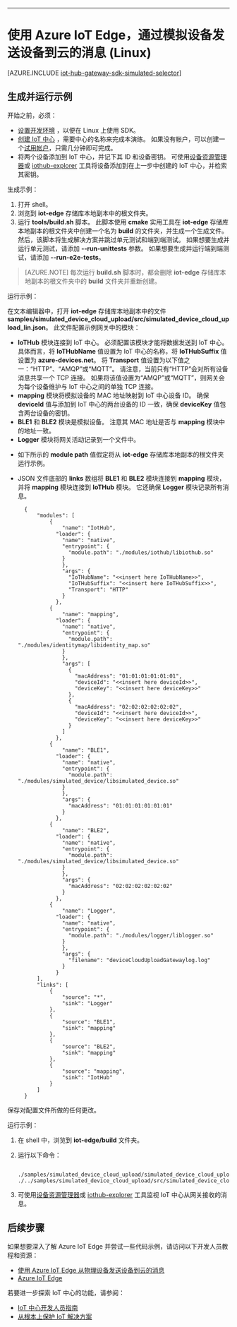 <properties
    pageTitle="使用 Azure IoT Edge 模拟设备 (Linux) | Azure"
    description="如何在 Linux 上使用 Azure IoT Edge 创建模拟设备，从而通过网关将遥测数据发送到 IoT 中心。"
    services="iot-hub"
    documentationcenter=""
    author="chipalost"
    manager="timlt"
    editor="" />
<tags
    ms.assetid="11e7bf28-ee3d-48d6-a386-eb506c7a31cf"
    ms.service="iot-hub"
    ms.devlang="cpp"
    ms.topic="article"
    ms.tgt_pltfrm="na"
    ms.workload="na"
    ms.date="02/08/2017"
    wacn.date="03/10/2017"
    ms.author="v-yiso" />

---
# <a name="use-azure-iot-edge-to-send-device-to-cloud-messages-with-a-simulated-device-linux"></a>使用 Azure IoT Edge，通过模拟设备发送设备到云的消息 (Linux)
[AZURE.INCLUDE [iot-hub-gateway-sdk-simulated-selector](../../includes/iot-hub-gateway-sdk-simulated-selector.md)]

## <a name="build-and-run-the-sample"></a>生成并运行示例

开始之前，必须：

* [设置开发环境][lnk-setupdevbox] ，以便在 Linux 上使用 SDK。
* [创建 IoT 中心][lnk-create-hub] ，需要中心的名称来完成本演练。 如果没有帐户，可以创建一个[试用帐户][lnk-free-trial]，只需几分钟即可完成。
* 将两个设备添加到 IoT 中心，并记下其 ID 和设备密钥。 可使用[设备资源管理器][lnk-device-explorer]或 [iothub-explorer][lnk-iothub-explorer] 工具将设备添加到在上一步中创建的 IoT 中心，并检索其密钥。

生成示例：

1. 打开 shell。
2. 浏览到 **iot-edge** 存储库本地副本中的根文件夹。
3. 运行 **tools/build.sh** 脚本。 此脚本使用 **cmake** 实用工具在 **iot-edge** 存储库本地副本的根文件夹中创建一个名为 **build** 的文件夹，并生成一个生成文件。 然后，该脚本将生成解决方案并跳过单元测试和端到端测试。 如果想要生成并运行单元测试，请添加 **--run-unittests** 参数。 如果想要生成并运行端到端测试，请添加 **--run-e2e-tests**。 

> [AZURE.NOTE]
> 每次运行 **build.sh** 脚本时，都会删除 **iot-edge** 存储库本地副本的根文件夹中的 **build** 文件夹并重新创建。
> 
> 

运行示例：

在文本编辑器中，打开 **iot-edge** 存储库本地副本中的文件 **samples/simulated_device_cloud_upload/src/simulated_device_cloud_upload_lin.json**。 此文件配置示例网关中的模块：

- **IoTHub** 模块连接到 IoT 中心。 必须配置该模块才能将数据发送到 IoT 中心。 具体而言，将 **IoTHubName** 值设置为 IoT 中心的名称，将 **IoTHubSuffix** 值设置为 **azure-devices.net**。 将 **Transport** 值设置为以下值之一：“HTTP”、“AMQP”或“MQTT”。 请注意，当前只有“HTTP”会对所有设备消息共享一个 TCP 连接。 如果将该值设置为“AMQP”或“MQTT”，则网关会为每个设备维护与 IoT 中心之间的单独 TCP 连接。
- **mapping** 模块将模拟设备的 MAC 地址映射到 IoT 中心设备 ID。 确保 **deviceId** 值与添加到 IoT 中心的两台设备的 ID 一致，确保 **deviceKey** 值包含两台设备的密钥。
- **BLE1** 和 **BLE2** 模块是模拟设备。 注意其 MAC 地址是否与 **mapping** 模块中的地址一致。
- **Logger** 模块将网关活动记录到一个文件中。
* 如下所示的 **module path** 值假定将从 **iot-edge** 存储库本地副本的根文件夹运行示例。
- JSON 文件底部的 **links** 数组将 **BLE1** 和 **BLE2** 模块连接到 **mapping** 模块，并将 **mapping** 模块连接到 **IoTHub** 模块。 它还确保 **Logger** 模块记录所有消息。

        {
            "modules": [
                {
                    "name": "IotHub",
                  "loader": {
                    "name": "native",
                    "entrypoint": {
                      "module.path": "./modules/iothub/libiothub.so"
                    }
                    },
                    "args": {
                      "IoTHubName": "<<insert here IoTHubName>>",
                      "IoTHubSuffix": "<<insert here IoTHubSuffix>>",
                      "Transport": "HTTP"
                    }
                  },
                {
                    "name": "mapping",
                  "loader": {
                    "name": "native",
                    "entrypoint": {
                      "module.path": "./modules/identitymap/libidentity_map.so"
                    }
                    },
                    "args": [
                      {
                        "macAddress": "01:01:01:01:01:01",
                        "deviceId": "<<insert here deviceId>>",
                        "deviceKey": "<<insert here deviceKey>>"
                      },
                      {
                        "macAddress": "02:02:02:02:02:02",
                        "deviceId": "<<insert here deviceId>>",
                        "deviceKey": "<<insert here deviceKey>>"
                      }
                    ]
                  },
                {
                    "name": "BLE1",
                  "loader": {
                    "name": "native",
                    "entrypoint": {
                      "module.path": "./modules/simulated_device/libsimulated_device.so"
                    }
                    },
                    "args": {
                      "macAddress": "01:01:01:01:01:01"
                    }
                  },
                {
                    "name": "BLE2",
                  "loader": {
                    "name": "native",
                    "entrypoint": {
                      "module.path": "./modules/simulated_device/libsimulated_device.so"
                    }
                    },
                    "args": {
                      "macAddress": "02:02:02:02:02:02"
                    }
                  },
                {
                    "name": "Logger",
                  "loader": {
                    "name": "native",
                    "entrypoint": {
                      "module.path": "./modules/logger/liblogger.so"
                    }
                    },
                    "args": {
                      "filename": "deviceCloudUploadGatewaylog.log"
                    }
                  }
            ],
            "links": [
                {
                    "source": "*",
                    "sink": "Logger"
                },
                {
                    "source": "BLE1",
                    "sink": "mapping"
                },
                {
                    "source": "BLE2",
                    "sink": "mapping"
                },
                {
                    "source": "mapping",
                    "sink": "IotHub"
                }
            ]
        }


保存对配置文件所做的任何更改。

运行示例：

1. 在 shell 中，浏览到 **iot-edge/build** 文件夹。
2. 运行以下命令：

        ./samples/simulated_device_cloud_upload/simulated_device_cloud_upload_sample ./../samples/simulated_device_cloud_upload/src/simulated_device_cloud_upload_lin.json

3. 可使用[设备资源管理器][lnk-device-explorer]或 [iothub-explorer][lnk-iothub-explorer] 工具监视 IoT 中心从网关接收的消息。

## <a name="next-steps"></a>后续步骤
如果想要深入了解 Azure IoT Edge 并尝试一些代码示例，请访问以下开发人员教程和资源：

* [使用 Azure IoT Edge 从物理设备发送设备到云的消息][lnk-physical-device]
* [Azure IoT Edge][lnk-gateway-sdk]

若要进一步探索 IoT 中心的功能，请参阅：

- [IoT 中心开发人员指南][lnk-devguide]
- [从根本上保护 IoT 解决方案][lnk-securing]

<!-- Links -->
[lnk-setupdevbox]: https://github.com/Azure/iot-edge/blob/master/doc/devbox_setup.md
[lnk-free-trial]: /pricing/1rmb-trial/
[lnk-device-explorer]: https://github.com/Azure/azure-iot-sdk-csharp/tree/master/tools/DeviceExplorer
[lnk-iothub-explorer]: https://github.com/Azure/iothub-explorer/blob/master/readme.md
[lnk-gateway-sdk]: https://github.com/Azure/iot-edge/

[lnk-physical-device]: /documentation/articles/iot-hub-gateway-sdk-physical-device/

[lnk-devguide]: /documentation/articles/iot-hub-devguide/
[lnk-securing]: /documentation/articles/iot-hub-security-ground-up/
[lnk-create-hub]: /documentation/articles/iot-hub-create-through-portal/
